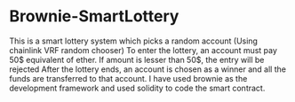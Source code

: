 # Brownie-SmartLottery

This is a smart lottery system which picks a random account (Using chainlink VRF random chooser)
To enter the lottery, an account must pay 50$ equivalent of ether. If amount is lesser than 50$, the entry will be rejected
After the lottery ends, an account is chosen as a winner and all the funds are transferred to that account.
I have used brownie as the development framework and used solidity to code the smart contract.
